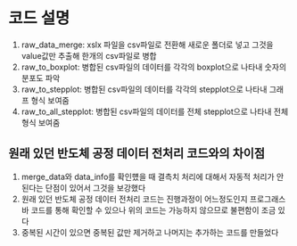 # 코드 설명
1. raw_data_merge: xslx 파일을 csv파일로 전환해 새로운 폴더로 넣고 그것을 value값만 추출해 한개의 csv파일로 병합
2. raw_to_boxplot: 병합된 csv파일의 데이터를 각각의 boxplot으로 나타내 숫자의 분포도 파악
3. raw_to_stepplot: 병합된 csv파일의 데이터를 각각의 stepplot으로 나타내 그래프 형식 보여줌
4. raw_to_all_stepplot: 병합된 csv파일의 데이터를 전체 stepplot으로 나타내 전체 형식 보여줌


## 원래 있던 반도체 공정 데이터 전처리 코드와의 차이점
1. merge_data와 data_info를 확인헀을 때 결측치 처리에 대해서 자동적 처리가 안된다는 단점이 있어서 그것을 보강했다
2. 원래 있던 반도체 공정 데이터 전처리 코드는 진행과정이 어느정도인지 프로그래스바 코드를 통해 확인할 수 있으나 위의 코드는 가능하지 않으므로 불편함이 조금 있다
3. 중복된 시간이 있으면 중복된 값만 제거하고 나머지는 추가하는 코드를 만들었다
